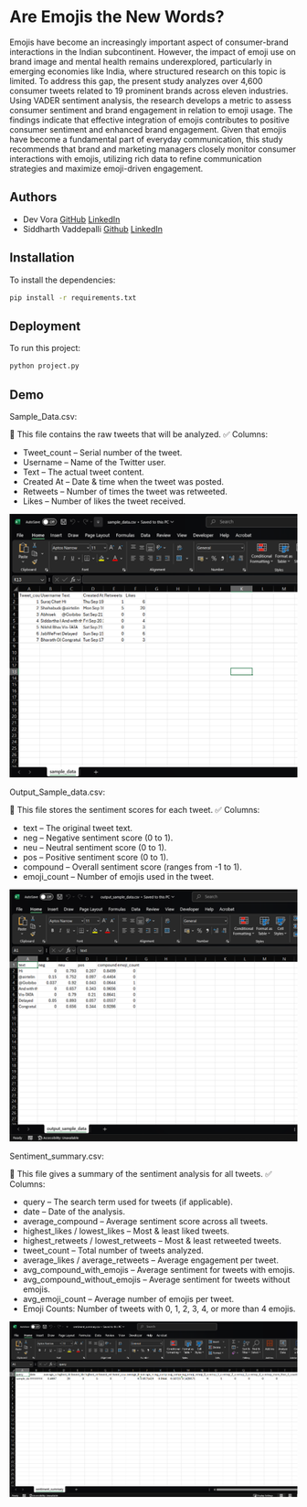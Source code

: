 # Are Emojis the New Words?

Emojis have become an increasingly important aspect of consumer-brand interactions in the Indian subcontinent. However, the impact of emoji use on brand image and mental health remains underexplored, particularly in emerging economies like India, where structured research on this topic is limited. To address this gap, the present study analyzes over 4,600 consumer tweets related to 19 prominent brands across eleven industries. Using VADER sentiment analysis, the research develops a metric to assess consumer sentiment and brand engagement in relation to emoji usage. The findings indicate that effective integration of emojis contributes to positive consumer sentiment and enhanced brand engagement. Given that emojis have become a fundamental part of everyday communication, this study recommends that brand and marketing managers closely monitor consumer interactions with emojis, utilizing rich data to refine communication strategies and maximize emoji-driven engagement.

## Authors

- Dev Vora [GitHub](https://www.github.com/DevVora5) [LinkedIn](https://www.linkedin.com/in/vora-dev/)
- Siddharth Vaddepalli [Github](https://github.com/siddharth140) [LinkedIn](https://www.linkedin.com/in/siddharth-vaddepalli/)

## Installation

To install the dependencies:

```bash
pip install -r requirements.txt
```

## Deployment

To run this project:

```bash
python project.py
```

## Demo

Sample_Data.csv:

📌 This file contains the raw tweets that will be analyzed.
✅ Columns:

- Tweet_count – Serial number of the tweet.
- Username – Name of the Twitter user.
- Text – The actual tweet content.
- Created At – Date & time when the tweet was posted.
- Retweets – Number of times the tweet was retweeted.
- Likes – Number of likes the tweet received.

![Sample Data](Images/Sample_data.bmp)

Output_Sample_data.csv:

📌 This file stores the sentiment scores for each tweet.
✅ Columns:

- text – The original tweet text.
- neg – Negative sentiment score (0 to 1).
- neu – Neutral sentiment score (0 to 1).
- pos – Positive sentiment score (0 to 1).
- compound – Overall sentiment score (ranges from -1 to 1).
- emoji_count – Number of emojis used in the tweet.

![Sentiment Analysis Output](Images/output_sample_data.bmp)

Sentiment_summary.csv:

📌 This file gives a summary of the sentiment analysis for all tweets.
✅ Columns:

- query – The search term used for tweets (if applicable).
- date – Date of the analysis.
- average_compound – Average sentiment score across all tweets.
- highest_likes / lowest_likes – Most & least liked tweets.
- highest_retweets / lowest_retweets – Most & least retweeted tweets.
- tweet_count – Total number of tweets analyzed.
- average_likes / average_retweets – Average engagement per tweet.
- avg_compound_with_emojis – Average sentiment for tweets with emojis.
- avg_compound_without_emojis – Average sentiment for tweets without emojis.
- avg_emoji_count – Average number of emojis per tweet.
- Emoji Counts: Number of tweets with 0, 1, 2, 3, 4, or more than 4 emojis.

![Sentiment Summary](Images/sentiment_summary.bmp)
